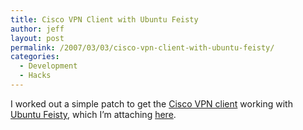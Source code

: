 ```yaml
---
title: Cisco VPN Client with Ubuntu Feisty
author: jeff
layout: post
permalink: /2007/03/03/cisco-vpn-client-with-ubuntu-feisty/
categories:
  - Development
  - Hacks
---
```


I worked out a simple patch to get the [Cisco VPN client][1] working with [Ubuntu Feisty][2], which I’m attaching [here][3].

 [1]: http://www.cisco.com/en/US/products/sw/secursw/ps2308/index.html
 [2]: https://wiki.ubuntu.com/FeistyFawn
 [3]: /files/vpnclient-4.8-feisty.patch
